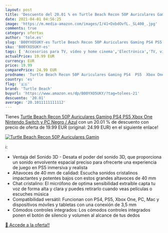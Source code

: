 ```yaml
---
layout: post
title: 'Descuento del 20.01 % en Turtle Beach Recon 50P Auriculares Gamin'
date: 2021-04-01 04:56:25
image: 'https://m.media-amazon.com/images/I/41+DxbdOvfL._SL400_.jpg'
comments: true
category: ofertas
author: 'tole.es'
slug: 'B00YXO5UKY-es Turtle Beach Recon 50P Auriculares Gaming PS4 PS5 Xbox One...'
sku: 'B00YXO5UKY-es'
tags: [ 'Accesorios para TV, vídeo y home cinema','Electrónica','TV, vídeo y home cinema','nintendo','ps4','ps5','turtle beach','xbox', ]
actualPrice: 19.99 EUR
currency: EUR
price: 19.99
comparePrice: 24.99 EUR
prodname: 'Turtle Beach Recon 50P Auriculares Gaming PS4  PS5  Xbox One  Nintendo Switch y PC  Negro / Azul'
country: 'es'
flag: '🇪🇸'
brand: 'Turtle Beach'
buyurl: 'https://www.amazon.es/dp/B00YXO5UKY/?tag=tolees-21'
descuento: '20.01'
average: '20.1011111111112'
---
```


Tienes [Turtle Beach Recon 50P Auriculares Gaming PS4  PS5  Xbox One  Nintendo Switch y PC  Negro / Azul](https://www.amazon.es/dp/B00YXO5UKY/?tag=tolees-21) con un 20.01 % de descuento con precio de oferta de 19.99 EUR (original: 24.99 EUR) en el siguiente enlace!

[![Turtle Beach Recon 50P Auriculares Gamin](https://m.media-amazon.com/images/I/41+DxbdOvfL._SL400_.jpg)](https://www.amazon.es/dp/B00YXO5UKY/?tag=tolees-21)

ℹ️:

- Ventaja del Sonido 3D - Desata el poder del sonido 3D, que proporciona un sonido envolvente espacial preciso para ofrecerte una experiencia de juego en PS5 inmersiva y realista
- Altavoces de 40 mm de calidad: Escucha sonidos cristalinos impactantes y potentes bajos con estos grandes altavoces de 40 mm
- Chat cristalino: El micrófono de optima sensibilidad extraíble capta tu voz de forma alta y clara y puedes retirarlo cuando veas películas o escuches música
- Compatibilidad versátil: Funcionan con PS4, PS5, Xbox One, PC, Mac y dispositivos móviles y tabletas con una conexión de 3,5 mm
- Cómodos controles integrados: Los cómodos controles integrados ponen el botón de silencio y volumen al alcance de tus dedos

[🛒 Accede a la oferta!!](https://www.amazon.es/dp/B00YXO5UKY/?tag=tolees-21)
